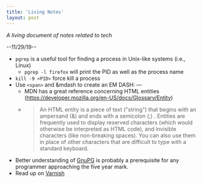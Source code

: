 ```yaml
---
title: 'Living Notes'
layout: post
---
```


*A living document of notes related to tech*

--11/29/19--

- `pgrep` is a useful tool for finding a process in Unix-like systems (i.e., Linux)
	- `pgrep -l firefox` will print the PID as well as the process name
- `kill -9 <PID>` force kill a process 
- Use `<span>` and &mdash to create an EM DASH: <span>&mdash;</span> 
	- MDN has a great reference concerning HTML entities (https://developer.mozilla.org/en-US/docs/Glossary/Entity)
	- > An HTML entity is a piece of text ("string") that begins with an ampersand (&) and ends with a semicolon (;) . Entities are frequently used to display reserved characters (which would otherwise be interpreted as HTML code), and invisible characters (like non-breaking spaces). You can also use them in place of other characters that are difficult to type with a standard keyboard.  
- Better understanding of [GnuPG](https://gnupg.org/faq/gnupg-faq.html) is probably a prerequisite for any programmer approaching the five year mark.
- Read up on [Varnish](https://varnish-cache.org/docs/6.3/index.html) 
